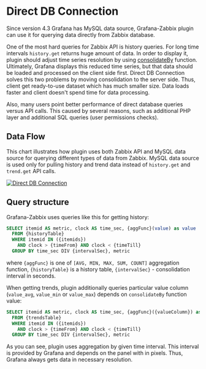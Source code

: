 # Direct DB Connection

Since version 4.3 Grafana has MySQL data source, Grafana-Zabbix plugin can use it for querying data directly from
Zabbix database.

One of the most hard queries for Zabbix API is history queries. For long time intervals `history.get`
returns huge amount of data. In order to display it, plugin should adjust time series resolution
by using [consolidateBy](/reference/functions/#consolidateby) function. Ultimately, Grafana displays this reduced
time series, but that data should be loaded and processed on the client side first. Direct DB Connection solves this
two problems by moving consolidation to the server side. Thus, client get ready-to-use dataset which has much smaller
size. Data loads faster and client doesn't spend time for data processing.

Also, many users point better performance of direct database queries versus API calls. This caused by several reasons,
such as additional PHP layer and additional SQL queries (user permissions checks).

## Data Flow

This chart illustrates how plugin uses both Zabbix API and MySQL data source for querying different types
of data from Zabbix. MySQL data source is used only for pulling history and trend data instead of `history.get`
and `trend.get` API calls.

[![Direct DB Connection](../img/reference-direct-db-connection.svg)](../img/reference-direct-db-connection.svg)

## Query structure

Grafana-Zabbix uses queries like this for getting history:

```sql
SELECT itemid AS metric, clock AS time_sec, {aggFunc}(value) as value
  FROM {historyTable}
  WHERE itemid IN ({itemids})
    AND clock > {timeFrom} AND clock < {timeTill}
  GROUP BY time_sec DIV {intervalSec}, metric
```

where `{aggFunc}` is one of `[AVG, MIN, MAX, SUM, COUNT]` aggregation function, `{historyTable}` is a history table,
`{intervalSec}` - consolidation interval in seconds.

When getting trends, plugin additionally queries particular value column (`value_avg`, `value_min` or `value_max`)
depends on `consolidateBy` function value:

```sql
SELECT itemid AS metric, clock AS time_sec, {aggFunc}({valueColumn}) as value
  FROM {trendsTable}
  WHERE itemid IN ({itemids})
    AND clock > {timeFrom} AND clock < {timeTill}
  GROUP BY time_sec DIV {intervalSec}, metric
```

As you can see, plugin uses aggregation by given time interval. This interval is provided by Grafana and depends on the
panel with in pixels. Thus, Grafana always gets data in necessary resolution.
